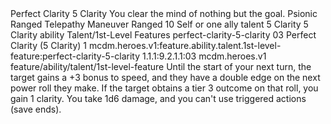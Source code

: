 <ability>
  <name>Perfect Clarity</name>
  <cost>5 Clarity</cost>
  <flavor>You clear the mind of nothing but the goal.</flavor>
  <keywords>
    <keyword>Psionic</keyword>
    <keyword>Ranged</keyword>
    <keyword>Telepathy</keyword>
  </keywords>
  <type>Maneuver</type>
  <distance>Ranged 10</distance>
  <target>Self or one ally</target>
  <metadata>
    <class>talent</class>
    <cost>5 Clarity</cost>
    <cost_amount>5</cost_amount>
    <cost_resource>Clarity</cost_resource>
    <feature_type>ability</feature_type>
    <file_dpath>Talent/1st-Level Features</file_dpath>
    <item_id>perfect-clarity-5-clarity</item_id>
    <item_index>03</item_index>
    <item_name>Perfect Clarity (5 Clarity)</item_name>
    <level>1</level>
    <scc>mcdm.heroes.v1:feature.ability.talent.1st-level-feature:perfect-clarity-5-clarity</scc>
    <scdc>1.1.1:9.2.1.1:03</scdc>
    <source>mcdm.heroes.v1</source>
    <type>feature/ability/talent/1st-level-feature</type>
  </metadata>
  <effects>
    <effect type="mundane">Until the start of your next turn, the target gains a +3 bonus to speed, and they have a double edge on the next power roll they make. If the target obtains a tier 3 outcome on that roll, you gain 1 clarity.</effect>
    <effect type="mundane" name="Strained">You take 1d6 damage, and you can&apos;t use triggered actions (save ends).</effect>
  </effects>
</ability>
